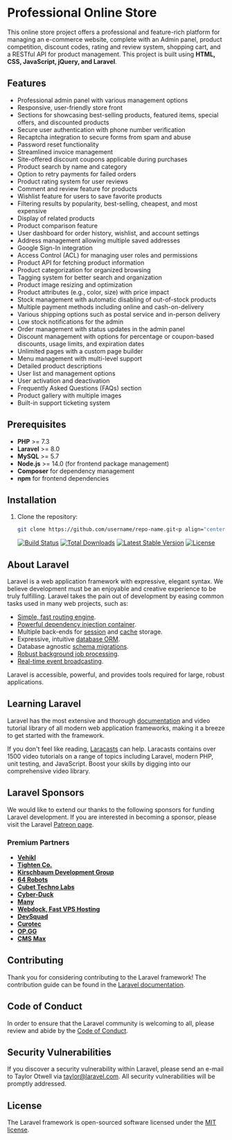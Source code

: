 # Professional Online Store

This online store project offers a professional and feature-rich platform for managing an e-commerce website, complete with an Admin panel, product competition, discount codes, rating and review system, shopping cart, and a RESTful API for product management. This project is built using **HTML, CSS, JavaScript, jQuery, and Laravel**.

## Features

- Professional admin panel with various management options
- Responsive, user-friendly store front
- Sections for showcasing best-selling products, featured items, special offers, and discounted products
- Secure user authentication with phone number verification
- Recaptcha integration to secure forms from spam and abuse
- Password reset functionality
- Streamlined invoice management
- Site-offered discount coupons applicable during purchases
- Product search by name and category
- Option to retry payments for failed orders
- Product rating system for user reviews
- Comment and review feature for products
- Wishlist feature for users to save favorite products
- Filtering results by popularity, best-selling, cheapest, and most expensive
- Display of related products
- Product comparison feature
- User dashboard for order history, wishlist, and account settings
- Address management allowing multiple saved addresses
- Google Sign-In integration
- Access Control (ACL) for managing user roles and permissions
- Product API for fetching product information
- Product categorization for organized browsing
- Tagging system for better search and organization
- Product image resizing and optimization
- Product attributes (e.g., color, size) with price impact
- Stock management with automatic disabling of out-of-stock products
- Multiple payment methods including online and cash-on-delivery
- Various shipping options such as postal service and in-person delivery
- Low stock notifications for the admin
- Order management with status updates in the admin panel
- Discount management with options for percentage or coupon-based discounts, usage limits, and expiration dates
- Unlimited pages with a custom page builder
- Menu management with multi-level support
- Detailed product descriptions
- User list and management options
- User activation and deactivation
- Frequently Asked Questions (FAQs) section
- Product gallery with multiple images
- Built-in support ticketing system

## Prerequisites

- **PHP** >= 7.3
- **Laravel** >= 8.0
- **MySQL** >= 5.7
- **Node.js** >= 14.0 (for frontend package management)
- **Composer** for dependency management
- **npm** for frontend dependencies

## Installation

1. Clone the repository:
   ```bash
   git clone https://github.com/username/repo-name.git<p align="center"><a href="https://laravel.com" target="_blank"><img src="https://raw.githubusercontent.com/laravel/art/master/logo-lockup/5%20SVG/2%20CMYK/1%20Full%20Color/laravel-logolockup-cmyk-red.svg" width="400"></a></p>

<p align="center">
<a href="https://travis-ci.org/laravel/framework"><img src="https://travis-ci.org/laravel/framework.svg" alt="Build Status"></a>
<a href="https://packagist.org/packages/laravel/framework"><img src="https://img.shields.io/packagist/dt/laravel/framework" alt="Total Downloads"></a>
<a href="https://packagist.org/packages/laravel/framework"><img src="https://img.shields.io/packagist/v/laravel/framework" alt="Latest Stable Version"></a>
<a href="https://packagist.org/packages/laravel/framework"><img src="https://img.shields.io/packagist/l/laravel/framework" alt="License"></a>
</p>

## About Laravel

Laravel is a web application framework with expressive, elegant syntax. We believe development must be an enjoyable and creative experience to be truly fulfilling. Laravel takes the pain out of development by easing common tasks used in many web projects, such as:

- [Simple, fast routing engine](https://laravel.com/docs/routing).
- [Powerful dependency injection container](https://laravel.com/docs/container).
- Multiple back-ends for [session](https://laravel.com/docs/session) and [cache](https://laravel.com/docs/cache) storage.
- Expressive, intuitive [database ORM](https://laravel.com/docs/eloquent).
- Database agnostic [schema migrations](https://laravel.com/docs/migrations).
- [Robust background job processing](https://laravel.com/docs/queues).
- [Real-time event broadcasting](https://laravel.com/docs/broadcasting).

Laravel is accessible, powerful, and provides tools required for large, robust applications.

## Learning Laravel

Laravel has the most extensive and thorough [documentation](https://laravel.com/docs) and video tutorial library of all modern web application frameworks, making it a breeze to get started with the framework.

If you don't feel like reading, [Laracasts](https://laracasts.com) can help. Laracasts contains over 1500 video tutorials on a range of topics including Laravel, modern PHP, unit testing, and JavaScript. Boost your skills by digging into our comprehensive video library.

## Laravel Sponsors

We would like to extend our thanks to the following sponsors for funding Laravel development. If you are interested in becoming a sponsor, please visit the Laravel [Patreon page](https://patreon.com/taylorotwell).

### Premium Partners

- **[Vehikl](https://vehikl.com/)**
- **[Tighten Co.](https://tighten.co)**
- **[Kirschbaum Development Group](https://kirschbaumdevelopment.com)**
- **[64 Robots](https://64robots.com)**
- **[Cubet Techno Labs](https://cubettech.com)**
- **[Cyber-Duck](https://cyber-duck.co.uk)**
- **[Many](https://www.many.co.uk)**
- **[Webdock, Fast VPS Hosting](https://www.webdock.io/en)**
- **[DevSquad](https://devsquad.com)**
- **[Curotec](https://www.curotec.com/services/technologies/laravel/)**
- **[OP.GG](https://op.gg)**
- **[CMS Max](https://www.cmsmax.com/)**

## Contributing

Thank you for considering contributing to the Laravel framework! The contribution guide can be found in the [Laravel documentation](https://laravel.com/docs/contributions).

## Code of Conduct

In order to ensure that the Laravel community is welcoming to all, please review and abide by the [Code of Conduct](https://laravel.com/docs/contributions#code-of-conduct).

## Security Vulnerabilities

If you discover a security vulnerability within Laravel, please send an e-mail to Taylor Otwell via [taylor@laravel.com](mailto:taylor@laravel.com). All security vulnerabilities will be promptly addressed.

## License

The Laravel framework is open-sourced software licensed under the [MIT license](https://opensource.org/licenses/MIT).

